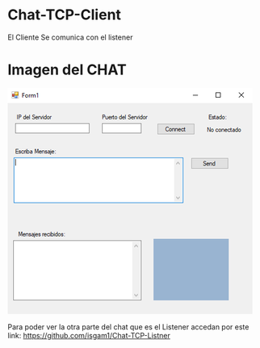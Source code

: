 # Chat-TCP-Client

El Cliente Se comunica con el listener




Imagen del CHAT
==========

![](https://github.com/isgam1/Chat-TCP-Client/blob/master/readme/TCP-Client.png)


Para poder ver la otra parte del chat que es el Listener accedan por este link: https://github.com/isgam1/Chat-TCP-Listner


